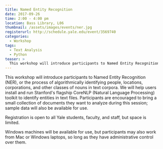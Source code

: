 ```yaml
---
title: Named Entity Recognition
date: 2017-09-26
time: 2:00 - 4:00 pm
location: Bass Library, L06
thumbnail: /assets/images/events/ner.jpg
registerurl: http://schedule.yale.edu/event/3569740
categories:
  - Workshop
tags:
  - Text Analysis
  - Python
teaser: >
  This workshop will introduce participants to Named Entity Recognition (NER), or the process of algorithmically identifying people, locations, corporations, and other classes of nouns in text corpora. We will help users install and run Stanford's flagship CoreNLP (Natural Language Processing) toolkit to identify entities in text files.
---
```


This workshop will introduce participants to Named Entity Recognition (NER), or the process of algorithmically identifying people, locations, corporations, and other classes of nouns in text corpora. We will help users install and run Stanford's flagship CoreNLP (Natural Language Processing) toolkit to identify entities in text files. Participants are encouraged to bring a small collection of documents they want to analyze during this session; sample data will also be available for use.
 
Registration is open to all Yale students, faculty, and staff, but space is limited. 
 
Windows machines will be available for use, but participants may also work from Mac or Windows laptops, so long as they have administrative control over them.
 